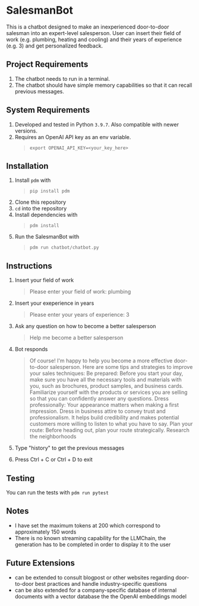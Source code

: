 # SalesmanBot
This is a chatbot designed to make an inexperienced door-to-door salesman into an expert-level salesperson. User can insert their field of work (e.g. plumbing, heating and cooling) and their years of experience (e.g. 3) and get personalized feedback.

## Project Requirements

1. The chatbot needs to run in a terminal.
2. The chatbot should have simple memory capabilities so that it can recall previous messages.

## System Requirements
1. Developed and tested in Python `3.9.7`. Also compatible with newer versions.
1. Requires an OpenAI API key as an env variable. 
    > `export OPENAI_API_KEY=<your_key_here>`


## Installation
1. Install `pdm` with 
    > `pip install pdm`
2. Clone this repository
3. `cd` into the repository
4. Install dependencies with
    >  `pdm install`
5. Run the SalesmanBot with
    > `pdm run chatbot/chatbot.py `

## Instructions
1. Insert your field of work
    > Please enter your field of work: plumbing
2. Insert your exeperience in years
    > Please enter your years of experience: 3
3. Ask any question on how to become a better salesperson
    > Help me become a better salesperson
4. Bot responds
    > Of course! I'm happy to help you become a more effective door-to-door salesperson. Here are some tips and strategies to improve your sales techniques:
    Be prepared: Before you start your day, make sure you have all the necessary tools and materials with you, such as brochures, product samples, and business cards. Familiarize yourself with the products or services you are selling so that you can confidently answer any questions.
    Dress professionally: Your appearance matters when making a first impression. Dress in business attire to convey trust and professionalism. It helps build credibility and makes potential customers more willing to listen to what you have to say.
    Plan your route: Before heading out, plan your route strategically. Research the neighborhoods

5. Type "history" to get the previous messages

6. Press Ctrl + C or Ctrl + D to exit


## Testing
You can run the tests with `pdm run pytest`

## Notes
- I have set the maximum tokens at 200 which correspond to approximately 150 words
- There is no known streaming capability for the LLMChain, the generation has to be completed in order to display it to the user
## Future Extensions
- can be extended to consult blogpost or other websites regarding door-to-door best practices and handle industry-specific questions
- can be also extended for a company-specific database of internal documents with a vector database the the OpenAI embeddings model